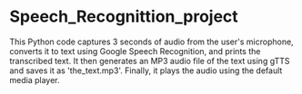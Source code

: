 # Speech_Recognittion_project
This Python code captures 3 seconds of audio from the user's microphone, converts it to text using Google Speech Recognition, and prints the transcribed text. It then generates an MP3 audio file of the text using gTTS and saves it as 'the_text.mp3'. Finally, it plays the audio using the default media player.
